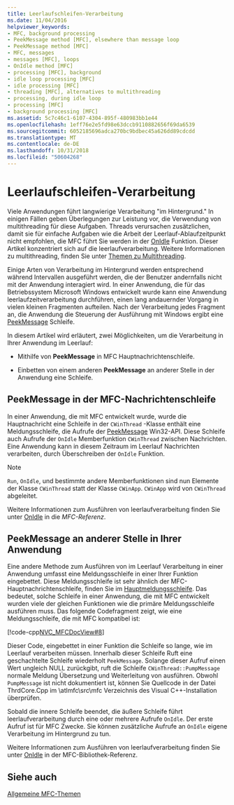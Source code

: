 ```yaml
---
title: Leerlaufschleifen-Verarbeitung
ms.date: 11/04/2016
helpviewer_keywords:
- MFC, background processing
- PeekMessage method [MFC], elsewhere than message loop
- PeekMessage method [MFC]
- MFC, messages
- messages [MFC], loops
- OnIdle method [MFC]
- processing [MFC], background
- idle loop processing [MFC]
- idle processing [MFC]
- threading [MFC], alternatives to multithreading
- processing, during idle loop
- processing [MFC]
- background processing [MFC]
ms.assetid: 5c7c46c1-6107-4304-895f-480983bb1e44
ms.openlocfilehash: 1eff76e2e5fd98e63dccb9110882656f69da6539
ms.sourcegitcommit: 6052185696adca270bc9bdbec45a626dd89cdcdd
ms.translationtype: MT
ms.contentlocale: de-DE
ms.lasthandoff: 10/31/2018
ms.locfileid: "50604268"
---
```

# <a name="idle-loop-processing"></a>Leerlaufschleifen-Verarbeitung

Viele Anwendungen führt langwierige Verarbeitung "im Hintergrund." In einigen Fällen geben Überlegungen zur Leistung vor, die Verwendung von multithreading für diese Aufgaben. Threads verursachen zusätzlichen, damit sie für einfache Aufgaben wie die Arbeit der Leerlauf-Ablaufzeitpunkt nicht empfohlen, die MFC führt Sie werden in der [OnIdle](../mfc/reference/cwinthread-class.md#onidle) Funktion. Dieser Artikel konzentriert sich auf die leerlaufverarbeitung. Weitere Informationen zu multithreading, finden Sie unter [Themen zu Multithreading](../parallel/multithreading-support-for-older-code-visual-cpp.md).

Einige Arten von Verarbeitung im Hintergrund werden entsprechend während Intervallen ausgeführt werden, die der Benutzer andernfalls nicht mit der Anwendung interagiert wird. In einer Anwendung, die für das Betriebssystem Microsoft Windows entwickelt wurde kann eine Anwendung leerlaufzeitverarbeitung durchführen, einen lang andauernder Vorgang in vielen kleinen Fragmenten aufteilen. Nach der Verarbeitung jedes Fragment an, die Anwendung die Steuerung der Ausführung mit Windows ergibt eine [PeekMessage](https://msdn.microsoft.com/library/windows/desktop/ms644943) Schleife.

In diesem Artikel wird erläutert, zwei Möglichkeiten, um die Verarbeitung in Ihrer Anwendung im Leerlauf:

- Mithilfe von **PeekMessage** in MFC Hauptnachrichtenschleife.

- Einbetten von einem anderen **PeekMessage** an anderer Stelle in der Anwendung eine Schleife.

##  <a name="_core_peekmessage_in_the_mfc_message_loop"></a> PeekMessage in der MFC-Nachrichtenschleife

In einer Anwendung, die mit MFC entwickelt wurde, wurde die Hauptnachricht eine Schleife in der `CWinThread` -Klasse enthält eine Meldungsschleife, die Aufrufe der [PeekMessage](https://msdn.microsoft.com/library/windows/desktop/ms644943) Win32-API. Diese Schleife auch Aufrufe der `OnIdle` Memberfunktion `CWinThread` zwischen Nachrichten. Eine Anwendung kann in diesem Zeitraum im Leerlauf Nachrichten verarbeiten, durch Überschreiben der `OnIdle` Funktion.

> [!NOTE]
>  `Run`, `OnIdle`, und bestimmte andere Memberfunktionen sind nun Elemente der Klasse `CWinThread` statt der Klasse `CWinApp`. `CWinApp` wird von `CWinThread` abgeleitet.

Weitere Informationen zum Ausführen von leerlaufverarbeitung finden Sie unter [OnIdle](../mfc/reference/cwinthread-class.md#onidle) in die *MFC-Referenz*.

##  <a name="_core_peekmessage_elsewhere_in_your_application"></a> PeekMessage an anderer Stelle in Ihrer Anwendung

Eine andere Methode zum Ausführen von im Leerlauf Verarbeitung in einer Anwendung umfasst eine Meldungsschleife in einer Ihrer Funktion eingebettet. Diese Meldungsschleife ist sehr ähnlich der MFC-Hauptnachrichtenschleife, finden Sie im [Hauptmeldungsschleife](../mfc/reference/cwinthread-class.md#run). Das bedeutet, solche Schleife in einer Anwendung, die mit MFC entwickelt wurden viele der gleichen Funktionen wie die primäre Meldungsschleife ausführen muss. Das folgende Codefragment zeigt, wie eine Meldungsschleife, die mit MFC kompatibel ist:

[!code-cpp[NVC_MFCDocView#8](../mfc/codesnippet/cpp/idle-loop-processing_1.cpp)]

Dieser Code, eingebettet in einer Funktion die Schleife so lange, wie im Leerlauf verarbeiten müssen. Innerhalb dieser Schleife Ruft eine geschachtelte Schleife wiederholt `PeekMessage`. Solange dieser Aufruf einen Wert ungleich NULL zurückgibt, ruft die Schleife `CWinThread::PumpMessage` normale Meldung Übersetzung und Weiterleitung von ausführen. Obwohl `PumpMessage` ist nicht dokumentiert ist, können Sie Quellcode in der Datei ThrdCore.Cpp im \atlmfc\src\mfc Verzeichnis des Visual C++-Installation überprüfen.

Sobald die innere Schleife beendet, die äußere Schleife führt leerlaufverarbeitung durch eine oder mehrere Aufrufe `OnIdle`. Der erste Aufruf ist für MFC Zwecke. Sie können zusätzliche Aufrufe an `OnIdle` eigene Verarbeitung im Hintergrund zu tun.

Weitere Informationen zum Ausführen von leerlaufverarbeitung finden Sie unter [OnIdle](../mfc/reference/cwinthread-class.md#onidle) in der MFC-Bibliothek-Referenz.

## <a name="see-also"></a>Siehe auch

[Allgemeine MFC-Themen](../mfc/general-mfc-topics.md)

